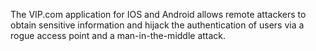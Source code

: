 The VIP.com application for IOS and Android allows remote attackers to obtain sensitive information and hijack the authentication of users via a rogue access point and a man-in-the-middle attack.